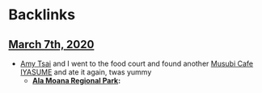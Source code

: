 
# Backlinks
## [March 7th, 2020](<March 7th, 2020.md>)
- [Amy Tsai](<Amy Tsai.md>) and I went to the food court and found another [Musubi Cafe IYASUME](<Musubi Cafe IYASUME.md>) and ate it again, twas yummy
    - **[Ala Moana Regional Park](<Ala Moana Regional Park.md>):**

